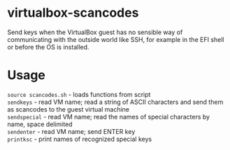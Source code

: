 # virtualbox-scancodes

Send keys when the VirtualBox guest has no sensible way of communicating with the outside world like SSH, for example in the EFI shell or before the OS is installed.

# Usage

`source scancodes.sh` - loads functions from script  
`sendkeys` - read VM name; read a string of ASCII characters and send them as scancodes to the guest virtual machine  
`sendspecial` - read VM name; read the names of special characters by name, space delimited  
`sendenter` - read VM name; send ENTER key  
`printksc` - print names of recognized special keys
